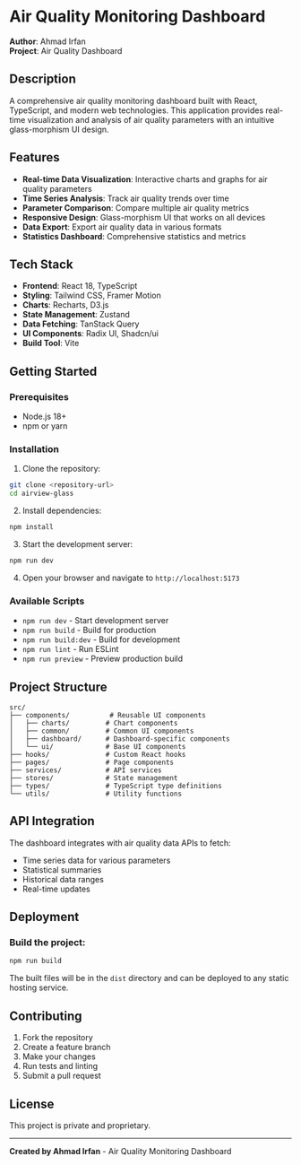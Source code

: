 # Air Quality Monitoring Dashboard

**Author**: Ahmad Irfan  
**Project**: Air Quality Dashboard  

## Description

A comprehensive air quality monitoring dashboard built with React, TypeScript, and modern web technologies. This application provides real-time visualization and analysis of air quality parameters with an intuitive glass-morphism UI design.

## Features

- **Real-time Data Visualization**: Interactive charts and graphs for air quality parameters
- **Time Series Analysis**: Track air quality trends over time
- **Parameter Comparison**: Compare multiple air quality metrics
- **Responsive Design**: Glass-morphism UI that works on all devices
- **Data Export**: Export air quality data in various formats
- **Statistics Dashboard**: Comprehensive statistics and metrics

## Tech Stack

- **Frontend**: React 18, TypeScript
- **Styling**: Tailwind CSS, Framer Motion
- **Charts**: Recharts, D3.js
- **State Management**: Zustand
- **Data Fetching**: TanStack Query
- **UI Components**: Radix UI, Shadcn/ui
- **Build Tool**: Vite

## Getting Started

### Prerequisites

- Node.js 18+ 
- npm or yarn

### Installation

1. Clone the repository:
```bash
git clone <repository-url>
cd airview-glass
```

2. Install dependencies:
```bash
npm install
```

3. Start the development server:
```bash
npm run dev
```

4. Open your browser and navigate to `http://localhost:5173`

### Available Scripts

- `npm run dev` - Start development server
- `npm run build` - Build for production
- `npm run build:dev` - Build for development
- `npm run lint` - Run ESLint
- `npm run preview` - Preview production build

## Project Structure

```
src/
├── components/          # Reusable UI components
│   ├── charts/         # Chart components
│   ├── common/         # Common UI components
│   ├── dashboard/      # Dashboard-specific components
│   └── ui/             # Base UI components
├── hooks/              # Custom React hooks
├── pages/              # Page components
├── services/           # API services
├── stores/             # State management
├── types/              # TypeScript type definitions
└── utils/              # Utility functions
```

## API Integration

The dashboard integrates with air quality data APIs to fetch:
- Time series data for various parameters
- Statistical summaries
- Historical data ranges
- Real-time updates

## Deployment

### Build the project:
```bash
npm run build
```

The built files will be in the `dist` directory and can be deployed to any static hosting service.

## Contributing

1. Fork the repository
2. Create a feature branch
3. Make your changes
4. Run tests and linting
5. Submit a pull request

## License

This project is private and proprietary.

---

**Created by Ahmad Irfan** - Air Quality Monitoring Dashboard